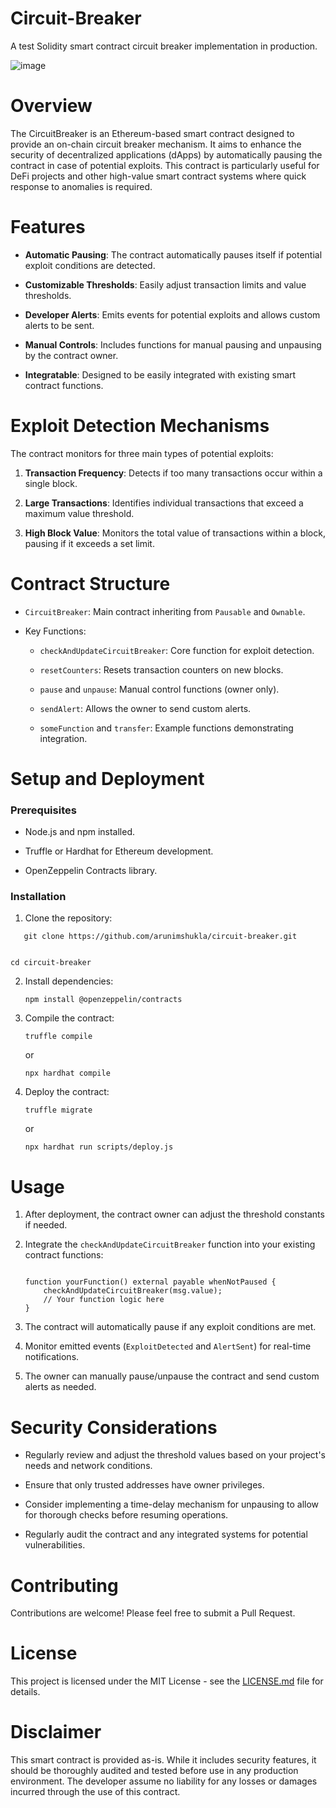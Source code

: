 # Circuit-Breaker

A test Solidity smart contract circuit breaker implementation in production.

![image](https://github.com/user-attachments/assets/48ee4438-9391-4b5c-878a-5bf44bc8f62f)

# Overview

The CircuitBreaker is an Ethereum-based smart contract designed to provide an on-chain circuit breaker mechanism. It aims to enhance the security of decentralized applications (dApps) by automatically pausing the contract in case of potential exploits. This contract is particularly useful for DeFi projects and other high-value smart contract systems where quick response to anomalies is required.

# Features

- **Automatic Pausing**: The contract automatically pauses itself if potential exploit conditions are detected.

- **Customizable Thresholds**: Easily adjust transaction limits and value thresholds.

- **Developer Alerts**: Emits events for potential exploits and allows custom alerts to be sent.

- **Manual Controls**: Includes functions for manual pausing and unpausing by the contract owner.

- **Integratable**: Designed to be easily integrated with existing smart contract functions.

# Exploit Detection Mechanisms

The contract monitors for three main types of potential exploits:

1. **Transaction Frequency**: Detects if too many transactions occur within a single block.

2. **Large Transactions**: Identifies individual transactions that exceed a maximum value threshold.

3. **High Block Value**: Monitors the total value of transactions within a block, pausing if it exceeds a set limit.

# Contract Structure

- `CircuitBreaker`: Main contract inheriting from `Pausable` and `Ownable`.

- Key Functions:

  - `checkAndUpdateCircuitBreaker`: Core function for exploit detection.

  - `resetCounters`: Resets transaction counters on new blocks.

  - `pause` and `unpause`: Manual control functions (owner only).

  - `sendAlert`: Allows the owner to send custom alerts.

  - `someFunction` and `transfer`: Example functions demonstrating integration.

# Setup and Deployment

### Prerequisites

- Node.js and npm installed.

- Truffle or Hardhat for Ethereum development.

- OpenZeppelin Contracts library.

### Installation

1. Clone the repository:

```
   git clone https://github.com/arunimshukla/circuit-breaker.git
   
  ```
   ```
   cd circuit-breaker
  
```

2. Install dependencies:

   ```
   npm install @openzeppelin/contracts
   ```

3. Compile the contract:

   ```
   truffle compile
   ```
   or
   ```
   npx hardhat compile
   ```

4. Deploy the contract:

   ```
   truffle migrate
   ```
   or
   ```
   npx hardhat run scripts/deploy.js
   ```

# Usage

1. After deployment, the contract owner can adjust the threshold constants if needed.

2. Integrate the `checkAndUpdateCircuitBreaker` function into your existing contract functions:

   ```solidity

   function yourFunction() external payable whenNotPaused {
       checkAndUpdateCircuitBreaker(msg.value);
       // Your function logic here
   }

   ```

3. The contract will automatically pause if any exploit conditions are met.

4. Monitor emitted events (`ExploitDetected` and `AlertSent`) for real-time notifications.

5. The owner can manually pause/unpause the contract and send custom alerts as needed.

# Security Considerations

- Regularly review and adjust the threshold values based on your project's needs and network conditions.

- Ensure that only trusted addresses have owner privileges.

- Consider implementing a time-delay mechanism for unpausing to allow for thorough checks before resuming operations.
  
- Regularly audit the contract and any integrated systems for potential vulnerabilities.

# Contributing

Contributions are welcome! Please feel free to submit a Pull Request.

# License

This project is licensed under the MIT License - see the [LICENSE.md](LICENSE.md) file for details.

# Disclaimer

This smart contract is provided as-is. While it includes security features, it should be thoroughly audited and tested before use in any production environment. The developer assume no liability for any losses or damages incurred through the use of this contract.
